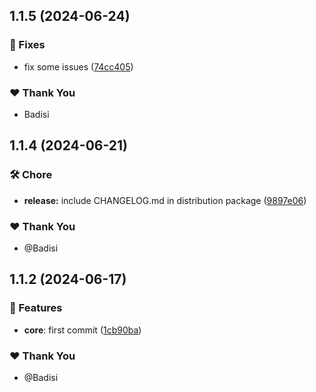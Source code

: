 ## 1.1.5 (2024-06-24)


### 🐛 Fixes

- fix some issues ([74cc405](https://github.com/DSI-HUG/ngx-components/commit/74cc405))


### ❤️  Thank You

- Badisi

## 1.1.4 (2024-06-21)


### 🛠️ Chore

- **release:** include CHANGELOG.md in distribution package ([9897e06](https://github.com/DSI-HUG/ngx-components/commit/9897e06))


### ❤️  Thank You

- @Badisi


## 1.1.2 (2024-06-17)


### 🚀 Features

- **core**: first commit ([1cb90ba](https://github.com/DSI-HUG/ngx-components/commit/1cb90bac803acbb9708e3983ab9e4d6a872d2a5c))


### ❤️ Thank You

- @Badisi
